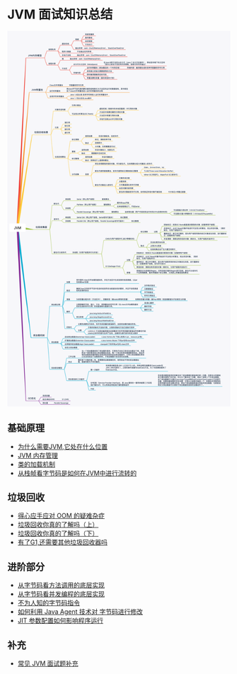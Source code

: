 # JVM 面试知识总结

![JVM知识](../img/脑图/JVM.png)

## 基础原理

- [为什么需要JVM,它处在什么位置](/JVM/为什么需要JVM,它处在什么位置.md)
- [JVM 内存管理](/JVM/JVM内存管理.md)
- [类的加载机制](/JVM/类的加载机制.md)
- [从栈帧看字节码是如何在JVM中进行流转的](/JVM/从栈帧看字节码如何在JVM中进行流转的.md)

## 垃圾回收

- [得心应手应对 OOM 的疑难杂症](/JVM/得心应手应对OOM的疑难杂症.md)
- [垃圾回收你真的了解吗（上）](/JVM/垃圾回收你真的了解吗(上).md)
- [垃圾回收你真的了解吗（下）](/JVM/垃圾回收你真的了解吗(下).md)
- [有了G1,还需要其他垃圾回收器吗](/JVM/有了G1,还需要其他垃圾回收器吗.md)

## 进阶部分

- [从字节码看方法调用的底层实现](/JVM/从字节码看方法的调用的底层实现.md)
- [从字节码看并发编程的底层实现](/JVM/从字节码看并发编程底层实现.md)
- [不为人知的字节码指令](/JVM/不为人知的字节码指令.md)
- [如何利用 Java Agent 技术对 字节码进行修改](/JVM/如何利用Java%20Agent%20技术对字节码进行修改.md)
- [JIT 参数配置如何影响程序运行](/JVM/JIT参数配置如何影响程序运行.md)

## 补充

- [常见 JVM 面试题补充](/JVM/常见JVM面试题补充.md)
